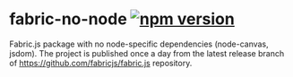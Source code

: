 # fabric-no-node [![npm version](https://badge.fury.io/js/fabric-no-node.svg)](https://badge.fury.io/js/fabric-no-node)

Fabric.js package with no node-specific dependencies (node-canvas, jsdom). The project is published once a day from the latest release branch of https://github.com/fabricjs/fabric.js repository.
